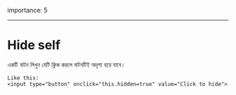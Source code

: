 importance: 5

---

# Hide self

একটি বাটন লিখুন যেটি ক্লিক করলে বাটনটিই অদৃশ্য হয়ে যাবে।

```online
Like this:
<input type="button" onclick="this.hidden=true" value="Click to hide">
```

